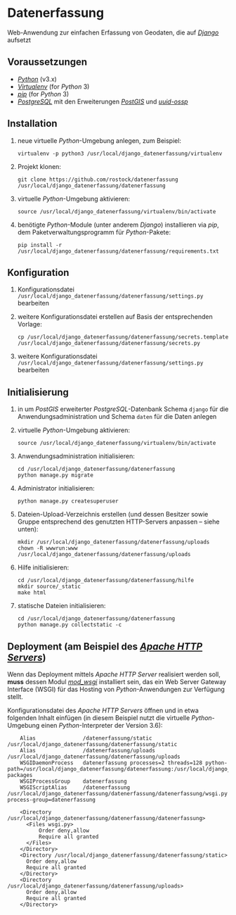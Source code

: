 # Datenerfassung

Web-Anwendung zur einfachen Erfassung von Geodaten, die auf [*Django*](https://www.djangoproject.com) aufsetzt

## Voraussetzungen

* [*Python*](https://www.python.org) (v3.x)
* [*Virtualenv*](https://virtualenv.pypa.io) (for *Python* 3)
* [*pip*](http://pip.pypa.io) (for *Python* 3)
* [*PostgreSQL*](https://www.postgresql.org) mit den Erweiterungen [*PostGIS*](http://postgis.net) und [*uuid-ossp*](https://www.postgresql.org/docs/current/static/uuid-ossp.html)

## Installation

1.  neue virtuelle *Python*-Umgebung anlegen, zum Beispiel:

        virtualenv -p python3 /usr/local/django_datenerfassung/virtualenv

1.  Projekt klonen:

        git clone https://github.com/rostock/datenerfassung /usr/local/django_datenerfassung/datenerfassung

1.  virtuelle *Python*-Umgebung aktivieren:

        source /usr/local/django_datenerfassung/virtualenv/bin/activate

1.  benötigte *Python*-Module (unter anderem *Django*) installieren via *pip*, dem Paketverwaltungsprogramm für *Python*-Pakete:

        pip install -r /usr/local/django_datenerfassung/datenerfassung/requirements.txt

## Konfiguration

1.  Konfigurationsdatei `/usr/local/django_datenerfassung/datenerfassung/settings.py` bearbeiten
1.  weitere Konfigurationsdatei erstellen auf Basis der entsprechenden Vorlage:

        cp /usr/local/django_datenerfassung/datenerfassung/secrets.template /usr/local/django_datenerfassung/datenerfassung/secrets.py

1.  weitere Konfigurationsdatei `/usr/local/django_datenerfassung/datenerfassung/settings.py` bearbeiten

## Initialisierung

1.  in um *PostGIS* erweiterter *PostgreSQL*-Datenbank Schema `django` für die Anwendungsadministration und Schema `daten` für die Daten anlegen
1.  virtuelle *Python*-Umgebung aktivieren:

        source /usr/local/django_datenerfassung/virtualenv/bin/activate

1.  Anwendungsadministration initialisieren:

        cd /usr/local/django_datenerfassung/datenerfassung
        python manage.py migrate

1.  Administrator initialisieren:

        python manage.py createsuperuser

1.  Dateien-Upload-Verzeichnis erstellen (und dessen Besitzer sowie Gruppe entsprechend des genutzten HTTP-Servers anpassen – siehe unten):

        mkdir /usr/local/django_datenerfassung/datenerfassung/uploads
        chown -R wwwrun:www /usr/local/django_datenerfassung/datenerfassung/uploads

1.  Hilfe initialisieren:

        cd /usr/local/django_datenerfassung/datenerfassung/hilfe
        mkdir source/_static
        make html

1.  statische Dateien initialisieren:

        cd /usr/local/django_datenerfassung/datenerfassung
        python manage.py collectstatic -c

## Deployment (am Beispiel des [*Apache HTTP Servers*](https://httpd.apache.org))

Wenn das Deployment mittels *Apache HTTP Server* realisiert werden soll, **muss** dessen Modul [*mod_wsgi*](https://modwsgi.readthedocs.io) installiert sein, das ein Web Server Gateway Interface (WSGI) für das Hosting von *Python*-Anwendungen zur Verfügung stellt.

Konfigurationsdatei des *Apache HTTP Servers* öffnen und in etwa folgenden Inhalt einfügen (in diesem Beispiel nutzt die virtuelle *Python*-Umgebung einen *Python*-Interpreter der Version 3.6):
    
        Alias               /datenerfassung/static /usr/local/django_datenerfassung/datenerfassung/static
        Alias               /datenerfassung/uploads /usr/local/django_datenerfassung/datenerfassung/uploads
        WSGIDaemonProcess   datenerfassung processes=2 threads=128 python-path=/usr/local/django_datenerfassung/datenerfassung:/usr/local/django_datenerfassung/virtualenv/lib/python3.7/site-packages
        WSGIProcessGroup    datenerfassung
        WSGIScriptAlias     /datenerfassung /usr/local/django_datenerfassung/datenerfassung/datenerfassung/wsgi.py process-group=datenerfassung

        <Directory /usr/local/django_datenerfassung/datenerfassung/datenerfassung>
          <Files wsgi.py>
              Order deny,allow
              Require all granted
          </Files>
        </Directory>
        <Directory /usr/local/django_datenerfassung/datenerfassung/static>
          Order deny,allow
          Require all granted
        </Directory>
        <Directory /usr/local/django_datenerfassung/datenerfassung/uploads>
          Order deny,allow
          Require all granted
        </Directory>
